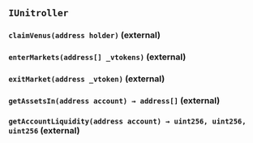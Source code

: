 ## `IUnitroller`






### `claimVenus(address holder)` (external)





### `enterMarkets(address[] _vtokens)` (external)





### `exitMarket(address _vtoken)` (external)





### `getAssetsIn(address account) → address[]` (external)





### `getAccountLiquidity(address account) → uint256, uint256, uint256` (external)






